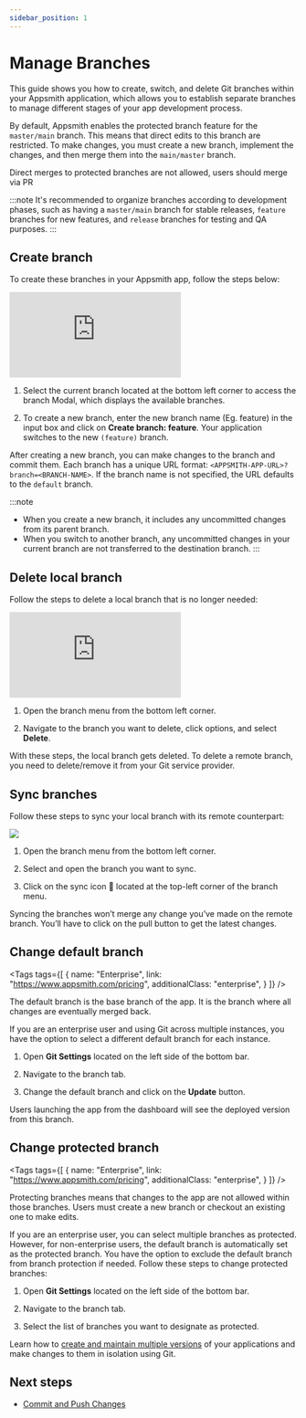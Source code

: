 ```yaml
---
sidebar_position: 1
---
```

# Manage Branches

This guide shows you how to create, switch, and delete Git branches within your Appsmith application, which allows you to establish separate branches to manage different stages of your app development process.


By default, Appsmith enables the protected branch feature for the `master/main` branch. This means that direct edits to this branch are restricted. To make changes, you must create a new branch, implement the changes, and then merge them into the `main/master` branch.

Direct merges to protected branches are not allowed, users should merge via PR







:::note
It's recommended to organize branches according to development phases, such as having a `master/main` branch for stable releases, `feature` branches for new features, and `release` branches for testing and QA purposes.
:::

## Create branch

To create these branches in your Appsmith app, follow the steps below:


<div style={{ position: "relative", paddingBottom: "calc(50.520833333333336% + 41px)", height: "0", width: "90%" }}>
  <iframe src="https://demo.arcade.software/lpXnJuEduL502KIavxLb?embed" frameborder="0" loading="lazy" webkitallowfullscreen mozallowfullscreen allowfullscreen style={{ position: "absolute", top: "0", left: "0", width: "100%", height: "100%", colorScheme: "light" }} title="Appsmith | Connect Data">
  </iframe>
</div>


1. Select the current branch located at the bottom left corner to access the branch Modal, which displays the available branches.

2. To create a new branch, enter the new branch name (Eg. feature) in the input box and click on **Create branch: feature**. Your application switches to the new `(feature)` branch.

After creating a new branch, you can make changes to the branch and commit them. Each branch has a unique URL format: `<APPSMITH-APP-URL>?branch=<BRANCH-NAME>`. If the branch name is not specified, the URL defaults to the `default` branch.

:::note
* When you create a new branch, it includes any uncommitted changes from its parent branch.
* When you switch to another branch, any uncommitted changes in your current branch are not transferred to the destination branch.
:::





## Delete local branch

Follow the steps to delete a local branch that is no longer needed:


<div style={{ position: "relative", paddingBottom: "calc(50.520833333333336% + 41px)", height: "0", width: "90%" }}>
  <iframe src="https://demo.arcade.software/jq9yBSnhA8GBOF7VRdb7?embed" frameborder="0" loading="lazy" webkitallowfullscreen mozallowfullscreen allowfullscreen style={{ position: "absolute", top: "0", left: "0", width: "100%", height: "100%", colorScheme: "light" }} title="Appsmith | Connect Data">
  </iframe>
</div>

1. Open the branch menu from the bottom left corner.

2. Navigate to the branch you want to delete, click options, and select **Delete**.

With these steps, the local branch gets deleted. To delete a remote branch, you need to delete/remove it from your Git service provider.


## Sync branches

Follow these steps to sync your local branch with its remote counterpart:

![](/img/Sync_branches.png)


1. Open the branch menu from the bottom left corner.

2. Select and open the branch you want to sync.

3. Click on the sync icon 🔄 located at the top-left corner of the branch menu.

Syncing the branches won’t merge any change you’ve made on the remote branch. You’ll have to click on the pull button to get the latest changes.



<!-- vale off -->

<div className="tag-wrapper">

## Change default branch

<Tags
  tags={[
    {
      name: "Enterprise",
      link: "https://www.appsmith.com/pricing",
      additionalClass: "enterprise",
    }
  ]}
/>

</div>

<!-- vale on -->

The default branch is the base branch of the app. It is the branch where all changes are eventually merged back. 

If you are an enterprise user and using Git across multiple instances, you have the option to select a different default branch for each instance.

<ZoomImage
  src="/img/git-default-branch.png" 
  alt="Default branch"
  caption="Default branch"
/>


1. Open **Git Settings** located on the left side of the bottom bar.

2. Navigate to the branch tab.

3. Change the default branch and click on the **Update** button.

Users launching the app from the dashboard will see the deployed version from this branch.

<!-- vale off -->

<div className="tag-wrapper">

## Change protected branch


<Tags
  tags={[
    {
      name: "Enterprise",
      link: "https://www.appsmith.com/pricing",
      additionalClass: "enterprise",
    }
  ]}
/>

</div>



Protecting branches means that changes to the app are not allowed within those branches. Users must create a new branch or checkout an existing one to make edits. 

If you are an enterprise user, you can select multiple branches as protected. However, for non-enterprise users, the default branch is automatically set as the protected branch. You have the option to exclude the default branch from branch protection if needed. Follow these steps to change protected branches:

1. Open **Git Settings** located on the left side of the bottom bar.

2. Navigate to the branch tab.

3. Select the list of branches you want to designate as protected. 

<ZoomImage
  src="/img/git-branch-protection.png" 
  alt="Branch Protection"
  caption="Branch Protection"
/>

Learn how to [create and maintain multiple versions](/advanced-concepts/version-control-with-git/environments-with-git) of your applications and make changes to them in isolation using Git. 

## Next steps

* [Commit and Push Changes](/advanced-concepts/version-control-with-git/commit-and-push)


